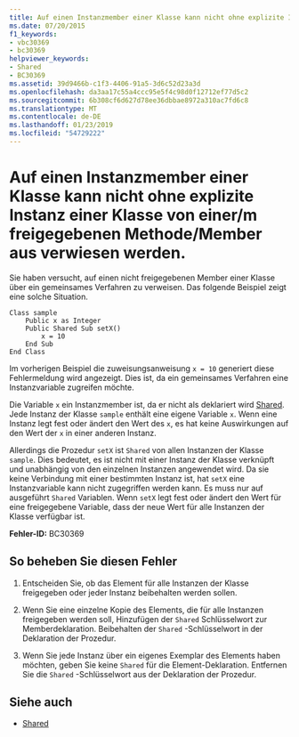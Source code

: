 ```yaml
---
title: Auf einen Instanzmember einer Klasse kann nicht ohne explizite Instanz einer Klasse von einer/m freigegebenen Methode/Member aus verwiesen werden.
ms.date: 07/20/2015
f1_keywords:
- vbc30369
- bc30369
helpviewer_keywords:
- Shared
- BC30369
ms.assetid: 39d9466b-c1f3-4406-91a5-3d6c52d23a3d
ms.openlocfilehash: da3aa17c55a4ccc95e5f4c98d0f12712ef77d5c2
ms.sourcegitcommit: 6b308cf6d627d78ee36dbbae8972a310ac7fd6c8
ms.translationtype: MT
ms.contentlocale: de-DE
ms.lasthandoff: 01/23/2019
ms.locfileid: "54729222"
---
```

# <a name="cannot-refer-to-an-instance-member-of-a-class-from-within-a-shared-method-or-shared-member-initializer-without-an-explicit-instance-of-the-class"></a>Auf einen Instanzmember einer Klasse kann nicht ohne explizite Instanz einer Klasse von einer/m freigegebenen Methode/Member aus verwiesen werden.
Sie haben versucht, auf einen nicht freigegebenen Member einer Klasse über ein gemeinsames Verfahren zu verweisen. Das folgende Beispiel zeigt eine solche Situation.  
  
```  
Class sample  
    Public x as Integer  
    Public Shared Sub setX()  
        x = 10  
    End Sub  
End Class  
```  
  
 Im vorherigen Beispiel die zuweisungsanweisung `x = 10` generiert diese Fehlermeldung wird angezeigt. Dies ist, da ein gemeinsames Verfahren eine Instanzvariable zugreifen möchte.  
  
 Die Variable `x` ein Instanzmember ist, da er nicht als deklariert wird [Shared](../../../visual-basic/language-reference/modifiers/shared.md). Jede Instanz der Klasse `sample` enthält eine eigene Variable `x`. Wenn eine Instanz legt fest oder ändert den Wert des `x`, es hat keine Auswirkungen auf den Wert der `x` in einer anderen Instanz.  
  
 Allerdings die Prozedur `setX` ist `Shared` von allen Instanzen der Klasse `sample`. Dies bedeutet, es ist nicht mit einer Instanz der Klasse verknüpft und unabhängig von den einzelnen Instanzen angewendet wird. Da sie keine Verbindung mit einer bestimmten Instanz ist, hat `setX` eine Instanzvariable kann nicht zugegriffen werden kann. Es muss nur auf ausgeführt `Shared` Variablen. Wenn `setX` legt fest oder ändert den Wert für eine freigegebene Variable, dass der neue Wert für alle Instanzen der Klasse verfügbar ist.  
  
 **Fehler-ID:** BC30369  
  
## <a name="to-correct-this-error"></a>So beheben Sie diesen Fehler  
  
1.  Entscheiden Sie, ob das Element für alle Instanzen der Klasse freigegeben oder jeder Instanz beibehalten werden sollen.  
  
2.  Wenn Sie eine einzelne Kopie des Elements, die für alle Instanzen freigegeben werden soll, Hinzufügen der `Shared` Schlüsselwort zur Memberdeklaration. Beibehalten der `Shared` -Schlüsselwort in der Deklaration der Prozedur.  
  
3.  Wenn Sie jede Instanz über ein eigenes Exemplar des Elements haben möchten, geben Sie keine `Shared` für die Element-Deklaration. Entfernen Sie die `Shared` -Schlüsselwort aus der Deklaration der Prozedur.  
  
## <a name="see-also"></a>Siehe auch
- [Shared](../../../visual-basic/language-reference/modifiers/shared.md)

